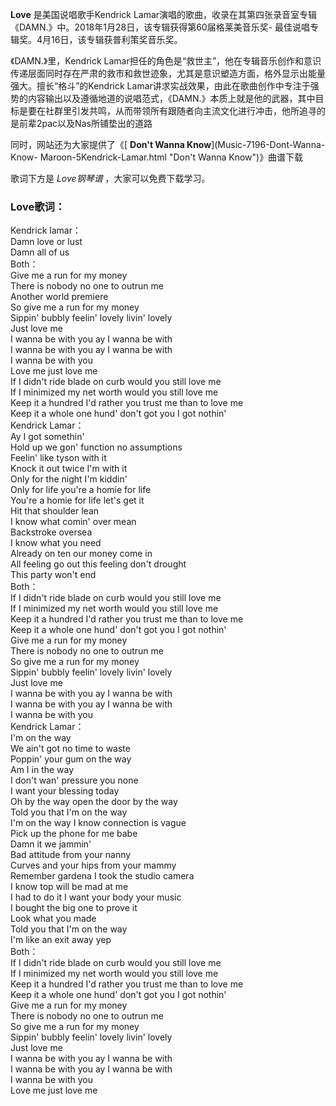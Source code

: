 

**Love** 是美国说唱歌手Kendrick
Lamar演唱的歌曲，收录在其第四张录音室专辑《DAMN.》中。2018年1月28日，该专辑获得第60届格莱美音乐奖-
最佳说唱专辑奖。4月16日，该专辑获普利策奖音乐奖。

《DAMN.》里，Kendrick
Lamar担任的角色是“救世主”，他在专辑音乐创作和意识传递层面同时存在严肃的救市和救世迹象，尤其是意识塑造方面，格外显示出能量强大。擅长“格斗”的Kendrick
Lamar讲求实战效果，由此在歌曲创作中专注于强势的内容输出以及遵循地道的说唱范式，《DAMN.》本质上就是他的武器，其中目标是要在社群里引发共鸣，从而带领所有跟随者向主流文化进行冲击，他所追寻的是前辈2pac以及Nas所铺垫出的道路

同时，网站还为大家提供了《[ **Don't Wanna Know**](Music-7196-Dont-Wanna-Know-
Maroon-5Kendrick-Lamar.html "Don't Wanna Know")》曲谱下载

歌词下方是 _Love钢琴谱_ ，大家可以免费下载学习。

### Love歌词：

Kendrick lamar：  
Damn love or lust  
Damn all of us  
Both：  
Give me a run for my money  
There is nobody no one to outrun me  
Another world premiere  
So give me a run for my money  
Sippin' bubbly feelin' lovely livin' lovely  
Just love me  
I wanna be with you ay I wanna be with  
I wanna be with you ay I wanna be with  
I wanna be with you  
Love me just love me  
If I didn't ride blade on curb would you still love me  
If I minimized my net worth would you still love me  
Keep it a hundred I'd rather you trust me than to love me  
Keep it a whole one hund' don't got you I got nothin'  
Kendrick Lamar：  
Ay I got somethin'  
Hold up we gon' function no assumptions  
Feelin' like tyson with it  
Knock it out twice I'm with it  
Only for the night I'm kiddin'  
Only for life you're a homie for life  
You're a homie for life let's get it  
Hit that shoulder lean  
I know what comin' over mean  
Backstroke oversea  
I know what you need  
Already on ten our money come in  
All feeling go out this feeling don't drought  
This party won't end  
Both：  
If I didn't ride blade on curb would you still love me  
If I minimized my net worth would you still love me  
Keep it a hundred I'd rather you trust me than to love me  
Keep it a whole one hund' don't got you I got nothin'  
Give me a run for my money  
There is nobody no one to outrun me  
So give me a run for my money  
Sippin' bubbly feelin' lovely livin' lovely  
Just love me  
I wanna be with you ay I wanna be with  
I wanna be with you ay I wanna be with  
I wanna be with you  
Kendrick Lamar：  
I'm on the way  
We ain't got no time to waste  
Poppin' your gum on the way  
Am I in the way  
I don't wan' pressure you none  
I want your blessing today  
Oh by the way open the door by the way  
Told you that I'm on the way  
I'm on the way I know connection is vague  
Pick up the phone for me babe  
Damn it we jammin'  
Bad attitude from your nanny  
Curves and your hips from your mammy  
Remember gardena I took the studio camera  
I know top will be mad at me  
I had to do it I want your body your music  
I bought the big one to prove it  
Look what you made  
Told you that I'm on the way  
I'm like an exit away yep  
Both：  
If I didn't ride blade on curb would you still love me  
If I minimized my net worth would you still love me  
Keep it a hundred I'd rather you trust me than to love me  
Keep it a whole one hund' don't got you I got nothin'  
Give me a run for my money  
There is nobody no one to outrun me  
So give me a run for my money  
Sippin' bubbly feelin' lovely livin' lovely  
Just love me  
I wanna be with you ay I wanna be with  
I wanna be with you ay I wanna be with  
I wanna be with you  
Love me just love me

